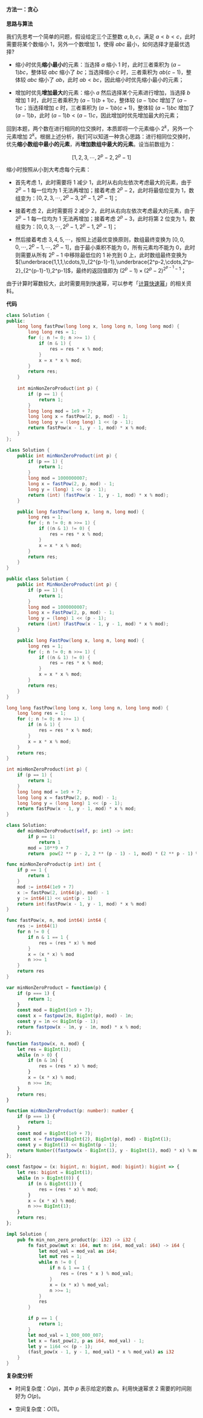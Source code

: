 #### 方法一：贪心

**思路与算法**

我们先思考一个简单的问题，假设给定三个正整数 $a,b,c$，满足 $a < b < c$，此时需要将某个数缩小 $1$，另外一个数增加 $1$，使得 $abc$ 最小，如何选择才是最优选择?

+ 缩小时优先**缩小最小**的元素：当选择 $a$ 缩小 $1$ 时，此时三者乘积为 $(a-1)bc$，整体较 $abc$ 缩小了 $bc$；当选择缩小 $c$ 时，三者乘积为 $ab(c-1)$，整体较 $abc$ 缩小了 $ab$，此时 $ab < bc$，因此缩小时优先缩小最小的元素；

+ 增加时优先**增加最大**的元素：缩小 $a$ 然后选择某个元素进行增加，当选择 $b$ 增加 $1$ 时，此时三者乘积为 $(a-1)(b + 1)c$，整体较 $(a-1)bc$ 增加了 $(a-1)c$；当选择增加 $c$ 时，三者乘积为 $(a-1)b(c+1)$，整体较 $(a-1)bc$ 增加了 $(a-1)b$，此时 $(a-1)b < (a-1)c$，因此增加时优先增加最大的元素；

回到本题，两个数在进行相同的位交换时，本质即将一个元素缩小 $2^k$，另外一个元素增加 $2^k$。根据上述分析，我们可以知道一种贪心思路：进行相同位交换时，优先**缩小数组中最小的元素**，再**增加数组中最大的元素**。设当前数组为：

$$[1,2,3,\cdots,2^p-2,2^p-1]$$

缩小时按照从小到大考虑每个元素：
+ 首先考虑 $1$，此时需要将 $1$ 减少 $1$，此时从右向左依次考虑最大的元素，由于 $2^p-1$ 每一位均为 $1$ 无法再增加；接着考虑 $2^p-2$，此时将最低位变为 $1$，数组变为：$[0,2,3,\cdots, 2^p-3,2^p-1,2^p-1]$；

+ 接着考虑 $2$，此时需要将 $2$ 减少 $2$，此时从右向左依次考虑最大的元素，由于 $2^p-1$ 每一位均为 $1$ 无法再增加；接着考虑 $2^p-3$，此时将第 $2$ 位变为 $1$，数组变为：$[0,0,3,\cdots, 2^p-1,2^p-1,2^p-1]$；

+ 然后接着考虑 $3, 4, 5, \cdots$，按照上述最优变换原则，数组最终变换为 $[0,0,0,\cdots,2^p-1,\cdots, 2^p-1]$，由于最小乘积不能为 $0$，所有元素均不能为 $0$，此时则需要从所有 $2^p-1$ 中移除最低位的 $1$ 补充到 $0$ 上，此时数组最终变换为 $[\underbrace{1,1,1,\cdots,1}_{2^{p-1}-1},\underbrace{2^p-2,\cdots,2^p-2}_{2^{p-1}-1},2^p-1]$，最终的返回值即为 $(2^p-1)\times(2^p-2)^{2^{p-1}-1}$；

由于计算时幂数较大，此时需要用到快速幂，可以参考「[计算快速幂](https://oi-wiki.org/math/binary-exponentiation/)」的相关资料。

**代码**

```C++ [sol1-C++]
class Solution {
public:
    long long fastPow(long long x, long long n, long long mod) {
        long long res = 1;
        for (; n != 0; n >>= 1) {
            if (n & 1) {
                res = res * x % mod;
            }
            x = x * x % mod;
        }
        return res;
    }
    
    int minNonZeroProduct(int p) {
        if (p == 1) {
            return 1;
        }
        long long mod = 1e9 + 7;
        long long x = fastPow(2, p, mod) - 1;
        long long y = (long long) 1 << (p - 1);
        return fastPow(x - 1, y - 1, mod) * x % mod;
    }
};
```

```Java [sol1-Java]
class Solution {
    public int minNonZeroProduct(int p) {
        if (p == 1) {
            return 1;
        }
        long mod = 1000000007;
        long x = fastPow(2, p, mod) - 1;
        long y = (long) 1 << (p - 1);
        return (int) (fastPow(x - 1, y - 1, mod) * x % mod);
    }

    public long fastPow(long x, long n, long mod) {
        long res = 1;
        for (; n != 0; n >>= 1) {
            if ((n & 1) != 0) {
                res = res * x % mod;
            }
            x = x * x % mod;
        }
        return res;
    }
}
```

```C# [sol1-C#]
public class Solution {
    public int MinNonZeroProduct(int p) {
        if (p == 1) {
            return 1;
        }
        long mod = 1000000007;
        long x = FastPow(2, p, mod) - 1;
        long y = (long) 1 << (p - 1);
        return (int) (FastPow(x - 1, y - 1, mod) * x % mod);
    }

    public long FastPow(long x, long n, long mod) {
        long res = 1;
        for (; n != 0; n >>= 1) {
            if ((n & 1) != 0) {
                res = res * x % mod;
            }
            x = x * x % mod;
        }
        return res;
    }
}
```

```C [sol1-C]
long long fastPow(long long x, long long n, long long mod) {
    long long res = 1;
    for (; n != 0; n >>= 1) {
        if (n & 1) {
            res = res * x % mod;
        }
        x = x * x % mod;
    }
    return res;
}

int minNonZeroProduct(int p) {
    if (p == 1) {
        return 1;
    }
    long long mod = 1e9 + 7;
    long long x = fastPow(2, p, mod) - 1;
    long long y = (long long) 1 << (p - 1);
    return fastPow(x - 1, y - 1, mod) * x % mod;
}
```

```Python [sol1-Python]
class Solution:
    def minNonZeroProduct(self, p: int) -> int:
        if p == 1:
            return 1
        mod = 10**9 + 7
        return  pow(2 ** p - 2, 2 ** (p - 1) - 1, mod) * (2 ** p - 1) % mod
```

```Go [sol1-Go]
func minNonZeroProduct(p int) int {
    if p == 1 {
        return 1
    }
    mod := int64(1e9 + 7)
    x := fastPow(2, int64(p), mod) - 1
    y := int64(1) << uint(p - 1)
    return int(fastPow(x - 1, y - 1, mod) * x % mod)
}

func fastPow(x, n, mod int64) int64 {
    res := int64(1)
    for n != 0 {
        if n & 1 == 1 {
            res = (res * x) % mod
        }
        x = (x * x) % mod
        n >>= 1
    }
    return res
}
```

```JavaScript [sol1-JavaScript]
var minNonZeroProduct = function(p) {
    if (p === 1) {
        return 1;
    }
    const mod = BigInt(1e9 + 7);
    const x = fastpow(2n, BigInt(p), mod) - 1n;
    const y = 1n << BigInt(p - 1);
    return fastpow(x - 1n, y - 1n, mod) * x % mod;
};

function fastpow(x, n, mod) {
    let res = BigInt(1);
    while (n > 0) {
        if (n & 1n) {
            res = (res * x) % mod;
        }
        x = (x * x) % mod;
        n >>= 1n;
    }
    return res;
}
```

```TypeScript [sol1-TypeScript]
function minNonZeroProduct(p: number): number {
    if (p === 1) {
        return 1;
    }
    const mod = BigInt(1e9 + 7);
    const x = fastpow(BigInt(2), BigInt(p), mod) - BigInt(1);
    const y = BigInt(1) << BigInt(p - 1);
    return Number((fastpow(x - BigInt(1), y - BigInt(1), mod) * x) % mod);
};

const fastpow = (x: bigint, n: bigint, mod: bigint): bigint => {
    let res: bigint = BigInt(1);
    while (n > BigInt(0)) {
        if (n & BigInt(1)) {
            res = (res * x) % mod;
        }
        x = (x * x) % mod;
        n >>= BigInt(1);
    }
    return res;
};
```

```Rust [sol1-Rust]
impl Solution { 
    pub fn min_non_zero_product(p: i32) -> i32 {
        fn fast_pow(mut x: i64, mut n: i64, mod_val: i64) -> i64 {
            let mod_val = mod_val as i64;
            let mut res = 1;
            while n != 0 {
                if n & 1 == 1 {
                    res = (res * x ) % mod_val;
                }
                x = (x * x) % mod_val;
                n >>= 1;
            }
            res
        }

        if p == 1 {
            return 1;
        }
        let mod_val = 1_000_000_007;
        let x = fast_pow(2, p as i64, mod_val) - 1;
        let y = 1i64 << (p - 1);
        (fast_pow(x - 1, y - 1, mod_val) * x % mod_val) as i32
    }
}
```

**复杂度分析**

- 时间复杂度：$O(p)$，其中 $p$ 表示给定的数 $p$。利用快速幂求 $2$ 需要的时间刚好为 $O(p)$。

- 空间复杂度：$O(1)$。